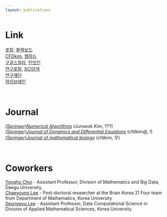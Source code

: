 ```yaml
---
layout: publications
---
```


# Link
[포탈](https://portal.korea.ac.kr/front/Intro.kpd), [블랙보드](https://kulms.korea.ac.kr/) <br>
[CFDkim](https://mathematicians.korea.ac.kr/cfdkim/), [웹하드](http://cfdkimkorea.webhard.co.kr/) <br>
[구글스칼라](https://scholar.google.co.kr/), [턴잇인](https://www.turnitin.com/ko) <br>
[연구포탈](https://rms.korea.ac.kr), [SCI검색](https://mjl.clarivate.com/home) <br>
[연구재단](https://www.nrf.re.kr/biz/notice/list?menu_no=364&biz_not_gubn=notice) <br>
[하이브레인](https://www.hibrain.net/recruitment) <br>

<br/>

# Journal
[*(Springer)Numerical Algorithms*](https://www.editorialmanager.com/numa/default.aspx) (Junseok Kim, ???) <br>
[*(Springer)Journal of Dynamics and Differential Equations*](https://www.editorialmanager.com/jdde/default.aspx) (cfdkim@, !) <br>
[*(Springer)Journal of mathematical biology*](https://www.editorialmanager.com/jomb/default.aspx) (cfdkim, 무) <br>




<br/>

# Coworkers
[Yongho Choi](https://sites.google.com/view/yh-choi/) - Assistant Professor, Division of Mathematics and Big Data, Daegu University, <br/>
[Chaeyoung Lee](https://sites.google.com/view/chaeyounglee) - Post-doctoral researcher at the Brain Korea 21 Four team from  Department of Mathematics, Korea University <br/>
[Seunggyu Lee](https://sites.google.com/view/sglee/home?authuser=0) - Assistant Professor, Data Computational Science in Division of Applied Mathematical Sciences, Korea University  <br/>

